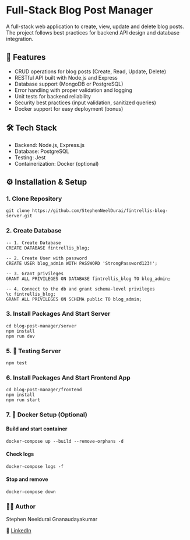 # Full-Stack Blog Post Manager

A full-stack web application to create, view, update and delete blog posts. The project follows best practices for backend API design and database integration.

## 🚀 Features

- CRUD operations for blog posts (Create, Read, Update, Delete)
- RESTful API built with Node.js and Express
- Database support (MongoDB or PostgreSQL)
- Error handling with proper validation and logging
- Unit tests for backend reliability
- Security best practices (input validation, sanitized queries)
- Docker support for easy deployment (bonus)


## 🛠️ Tech Stack

- Backend: Node.js, Express.js
- Database: PostgreSQL
- Testing: Jest
- Containerization: Docker (optional)

## ⚙️ Installation & Setup

### 1. Clone Repository
    git clone https://github.com/StephenNeelDurai/fintrellis-blog-server.git

### 2. Create Database
    -- 1. Create Database
    CREATE DATABASE fintrellis_blog;

    -- 2. Create User with password
    CREATE USER blog_admin WITH PASSWORD 'StrongPassword123!';

    -- 3. Grant privileges
    GRANT ALL PRIVILEGES ON DATABASE fintrellis_blog TO blog_admin;

    -- 4. Connect to the db and grant schema-level privileges
    \c fintrellis_blog;
    GRANT ALL PRIVILEGES ON SCHEMA public TO blog_admin;


### 3. Install Packages And Start Server
    cd blog-post-manager/server
    npm install
    npm run dev

### 5. 🧪 Testing Server
    npm test

### 6. Install Packages And Start Frontend App
    cd blog-post-manager/frontend
    npm install
    npm run start


### 7. 🐳 Docker Setup (Optional)

#### Build and start container
    docker-compose up --build --remove-orphans -d
#### Check logs
    docker-compose logs -f
#### Stop and remove
    docker-compose down  

### 👨‍💻 Author

Stephen Neeldurai Gnanaudayakumar

🔗 [LinkedIn](https://www.linkedin.com/in/stephen-neel-durai-g/)